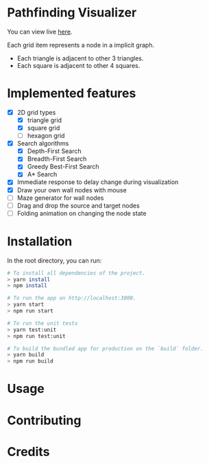 # Pathfinding Visualizer

You can view live [here](https://pathfinding.now.sh).

Each grid item represents a node in a implicit graph.
  - Each triangle is adjacent to other 3 triangles.
  - Each square is adjacent to other 4 squares.

# Implemented features

- [x] 2D grid types
  - [x] triangle grid
  - [x] square grid
  - [ ] hexagon grid

- [x] Search algorithms
  - [x] Depth-First Search
  - [x] Breadth-First Search
  - [x] Greedy Best-First Search
  - [x] A\* Search

- [x] Immediate response to delay change during visualization
- [x] Draw your own wall nodes with mouse
- [ ] Maze generator for wall nodes
- [ ] Drag and drop the source and target nodes
- [ ] Folding animation on changing the node state

# Installation

In the root directory, you can run:

```bash
# To install all dependencies of the project.
> yarn install
> npm install

# To run the app on http://localhost:3000.
> yarn start
> npm run start

# To run the unit tests
> yarn test:unit
> npm run test:unit

# To build the bundled app for production on the `build` folder.
> yarn build
> npm run build
```

# Usage

# Contributing

# Credits
